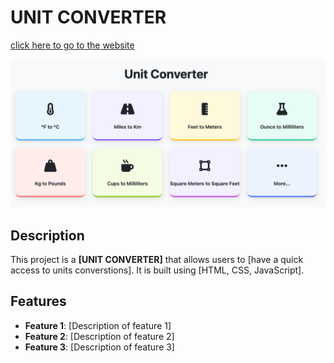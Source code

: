 # UNIT CONVERTER

[click here to go to the website](https://verson-tech.github.io/convert_it_app/)

![Project Logo](/logo/logo.png)

## Description

This project is a **[UNIT CONVERTER]** that allows users to [have a quick access to units converstions]. It is built using [HTML, CSS, JavaScript].

## Features

- **Feature 1**: [Description of feature 1]
- **Feature 2**: [Description of feature 2]
- **Feature 3**: [Description of feature 3]
